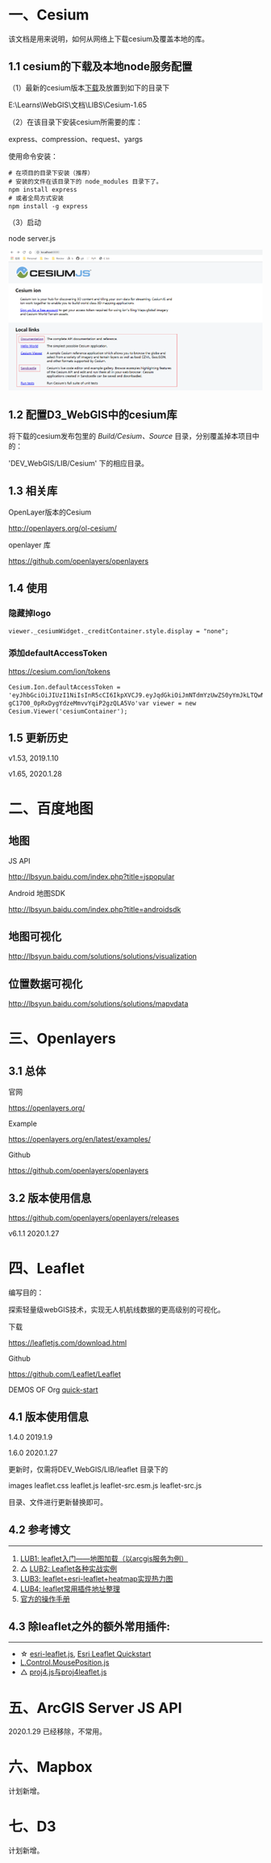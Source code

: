 # 一、Cesium



该文档是用来说明，如何从网络上下载cesium及覆盖本地的库。



## 1.1 cesium的下载及本地node服务配置

（1）最新的cesium版本[下载](https://cesium.com/downloads/)及放置到如下的目录下

E:\Learns\WebGIS\文档\LIBS\Cesium-1.65

（2）在该目录下安装cesium所需要的库：

express、compression、request、yargs

使用命令安装：

```
# 在项目的目录下安装（推荐）
# 安装的文件在该目录下的 node_modules 目录下了。
npm install express
# 或者全局方式安装
npm install -g express
```

（3）启动

node  server.js


![cesium_1](Docs/imgs/cesium_1.png)



## 1.2 配置D3_WebGIS中的cesium库

将下载的cesium发布包里的 *Build/Cesium、Source* 目录，分别覆盖掉本项目中的：

'DEV_WebGIS/LIB/Cesium' 下的相应目录。





## 1.3 相关库

OpenLayer版本的Cesium

http://openlayers.org/ol-cesium/


openlayer 库

https://github.com/openlayers/openlayers





## 1.4 使用

### 隐藏掉logo

```
viewer._cesiumWidget._creditContainer.style.display = "none";
```

### 添加defaultAccessToken

 https://cesium.com/ion/tokens 

```
Cesium.Ion.defaultAccessToken = 'eyJhbGciOiJIUzI1NiIsInR5cCI6IkpXVCJ9.eyJqdGkiOiJmNTdmYzUwZS0yYmJkLTQwNTQtYjk3OC01NDQ4ODhlZmFjZmEiLCJpZCI6NjY4Mywic2NvcGVzIjpbImFzbCIsImFzciIsImFzdyIsImdjIl0sImlhdCI6MTU0NzEyNjAyMX0.9C_6xLe-gC17O0_0pRxDygYdzeMmvvYqiP2gzQLA5Vo'var viewer = new Cesium.Viewer('cesiumContainer');
```



## 1.5 更新历史

v1.53, 2019.1.10

v1.65, 2020.1.28





# 二、百度地图

## 地图

 JS API

http://lbsyun.baidu.com/index.php?title=jspopular 

 Android 地图SDK 

 http://lbsyun.baidu.com/index.php?title=androidsdk 

##  地图可视化 

 http://lbsyun.baidu.com/solutions/solutions/visualization 

## 位置数据可视化

 http://lbsyun.baidu.com/solutions/solutions/mapvdata 





# 三、Openlayers

## 3.1 总体

官网

 https://openlayers.org/ 

Example

 https://openlayers.org/en/latest/examples/ 

Github

 https://github.com/openlayers/openlayers 





## 3.2 版本使用信息

 https://github.com/openlayers/openlayers/releases 



v6.1.1	2020.1.27

















# 四、Leaflet

编写目的：

探索轻量级webGIS技术，实现无人机航线数据的更高级别的可视化。



下载

 https://leafletjs.com/download.html 

Github

 https://github.com/Leaflet/Leaflet 



DEMOS OF Org  [quick-start](https://leafletjs.com/examples/quick-start/)



## 4.1 版本使用信息

1.4.0  2019.1.9

1.6.0  2020.1.27



更新时，仅需将DEV_WebGIS/LIB/leaflet 目录下的

images
leaflet.css
leaflet.js
leaflet-src.esm.js
leaflet-src.js

目录、文件进行更新替换即可。




## 4.2 参考博文
***
1. [LUB1: leaflet入门——地图加载（以arcgis服务为例）](https://blog.csdn.net/u012320231/article/details/81905986)<br/>
2. △ [LUB2: Leaflet各种实战实例](https://blog.csdn.net/wypersist/article/details/80523721)<br/>
3. [LUB3: leaflet+esri-leaflet+heatmap实现热力图](https://www.cnblogs.com/mengjiaxing/p/7766924.html)<br/>
4. [LUB4: leaflet常用插件地址整理](https://blog.csdn.net/yangdengxian/article/details/79954827)
5. [官方的操作手册](https://leafletjs.com/reference-1.4.0.html#path)



## 4.3 除leaflet之外的额外常用插件:
___
* ☆ [esri-leaflet.js](https://esri.github.io/esri-leaflet/),  [Esri Leaflet Quickstart]( https://esri.github.io/esri-leaflet/examples/)<br/>
* [L.Control.MousePosition.js](https://github.com/ardhi/Leaflet.MousePosition)<br/>
* △ [proj4.js与proj4leaflet.js](https://github.com/kartena/Proj4Leaflet)<br/>







# 五、ArcGIS Server JS API

2020.1.29 已经移除，不常用。



# 六、Mapbox
计划新增。



# 七、D3
计划新增。


















